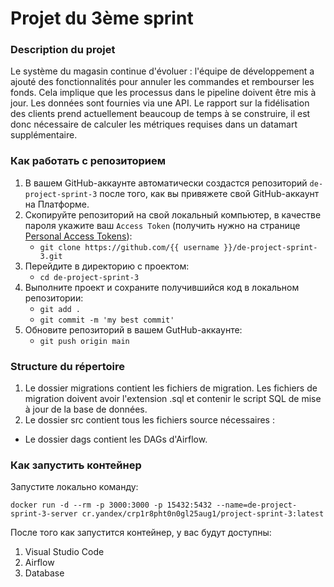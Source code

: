 # Projet du 3ème sprint

### Description du projet

Le système du magasin continue d'évoluer : l'équipe de développement a ajouté des fonctionnalités pour annuler les commandes et rembourser les fonds. Cela implique que les processus dans le pipeline doivent être mis à jour. Les données sont fournies via une API. Le rapport sur la fidélisation des clients prend actuellement beaucoup de temps à se construire, il est donc nécessaire de calculer les métriques requises dans un datamart supplémentaire. 

### Как работать с репозиторием
1. В вашем GitHub-аккаунте автоматически создастся репозиторий `de-project-sprint-3` после того, как вы привяжете свой GitHub-аккаунт на Платформе.
2. Скопируйте репозиторий на свой локальный компьютер, в качестве пароля укажите ваш `Access Token` (получить нужно на странице [Personal Access Tokens](https://github.com/settings/tokens)):
	* `git clone https://github.com/{{ username }}/de-project-sprint-3.git`
3. Перейдите в директорию с проектом: 
	* `cd de-project-sprint-3`
4. Выполните проект и сохраните получившийся код в локальном репозитории:
	* `git add .`
	* `git commit -m 'my best commit'`
5. Обновите репозиторий в вашем GutHub-аккаунте:
	* `git push origin main`

### Structure du répertoire
1. Le dossier migrations contient les fichiers de migration. Les fichiers de migration doivent avoir l'extension .sql et contenir le script SQL de mise à jour de la base de données.
2. Le dossier src contient tous les fichiers source nécessaires :
- Le dossier dags contient les DAGs d'Airflow.

### Как запустить контейнер
Запустите локально команду:

```
docker run -d --rm -p 3000:3000 -p 15432:5432 --name=de-project-sprint-3-server cr.yandex/crp1r8pht0n0gl25aug1/project-sprint-3:latest
```

После того как запустится контейнер, у вас будут доступны:
1. Visual Studio Code
2. Airflow
3. Database
